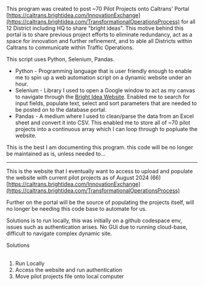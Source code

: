 This program was created to post ~70 Pilot Projects onto Caltrans' Portal [https://caltrans.brightidea.com/InnovationExchange](https://caltrans.brightidea.com/TransformationalOperationsProcess) for all 12 District including HQ to share "bright ideas". This motive behind this portal is to share previous project efforts to eliminate redundancy, act as a space for innovation and further refinement, and to able all Districts within Caltrans to communicate within Traffic Operations. 

This script uses Python, Selenium, Pandas.

- Python - Programming language that is user friendly enough to enable me to spin up a web automation script on a dynamic website under an hour.
- Selenium - Library I used to open a Google window to act as my canvas to navigate through the [Bright Idea Website](https://caltrans.brightidea.com/TransformationalOperationsProcess). Enabled me to search for input fields, populate text, select and sort parameters that are needed to be posted on to the database portal.
- Pandas - A medium where I used to clean/parse the data from an Excel sheet and convert it into CSV. This enabled me to store all of ~70 pilot projects into a continuous array which I can loop through to popluate the website.

This is the best I am documenting this program. this code will be no longer be maintained as is, unless needed to...

--- 

This is the website that I eventually want to access to upload and populate the website with current pilot projects as of August 2024 (66)
[https://caltrans.brightidea.com/InnovationExchange](https://caltrans.brightidea.com/TransformationalOperationsProcess)

Further on the portal will be the source of populating the projects itself, will no longer be needing this code base to automate for us.

Solutions is to run locally, this was initially on a github codespace env, issues such as authentication arises.
No GUi due to running cloud-base, difficult to navigate complex dynamic site.

Solutions <br></br>
1. Run Locally
2. Access the website and run authentication
3. Move pilot projects file onto local computer
